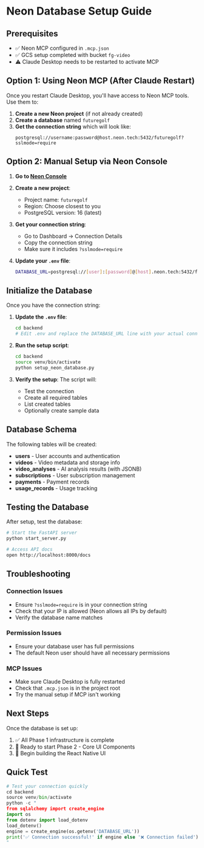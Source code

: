# Neon Database Setup Guide

## Prerequisites
- ✅ Neon MCP configured in `.mcp.json`
- ✅ GCS setup completed with bucket `fg-video`
- ⚠️ Claude Desktop needs to be restarted to activate MCP

## Option 1: Using Neon MCP (After Claude Restart)

Once you restart Claude Desktop, you'll have access to Neon MCP tools. Use them to:

1. **Create a new Neon project** (if not already created)
2. **Create a database** named `futuregolf`
3. **Get the connection string** which will look like:
   ```
   postgresql://username:password@host.neon.tech:5432/futuregolf?sslmode=require
   ```

## Option 2: Manual Setup via Neon Console

1. **Go to [Neon Console](https://console.neon.tech)**

2. **Create a new project**:
   - Project name: `futuregolf`
   - Region: Choose closest to you
   - PostgreSQL version: 16 (latest)

3. **Get your connection string**:
   - Go to Dashboard → Connection Details
   - Copy the connection string
   - Make sure it includes `?sslmode=require`

4. **Update your `.env` file**:
   ```bash
   DATABASE_URL=postgresql://[user]:[password]@[host].neon.tech:5432/futuregolf?sslmode=require
   ```

## Initialize the Database

Once you have the connection string:

1. **Update the `.env` file**:
   ```bash
   cd backend
   # Edit .env and replace the DATABASE_URL line with your actual connection string
   ```

2. **Run the setup script**:
   ```bash
   cd backend
   source venv/bin/activate
   python setup_neon_database.py
   ```

3. **Verify the setup**:
   The script will:
   - Test the connection
   - Create all required tables
   - List created tables
   - Optionally create sample data

## Database Schema

The following tables will be created:

- **users** - User accounts and authentication
- **videos** - Video metadata and storage info
- **video_analyses** - AI analysis results (with JSONB)
- **subscriptions** - User subscription management
- **payments** - Payment records
- **usage_records** - Usage tracking

## Testing the Database

After setup, test the database:

```bash
# Start the FastAPI server
python start_server.py

# Access API docs
open http://localhost:8000/docs
```

## Troubleshooting

### Connection Issues
- Ensure `?sslmode=require` is in your connection string
- Check that your IP is allowed (Neon allows all IPs by default)
- Verify the database name matches

### Permission Issues
- Ensure your database user has full permissions
- The default Neon user should have all necessary permissions

### MCP Issues
- Make sure Claude Desktop is fully restarted
- Check that `.mcp.json` is in the project root
- Try the manual setup if MCP isn't working

## Next Steps

Once the database is set up:
1. ✅ All Phase 1 infrastructure is complete
2. 🚀 Ready to start Phase 2 - Core UI Components
3. 📱 Begin building the React Native UI

## Quick Test

```python
# Test your connection quickly
cd backend
source venv/bin/activate
python -c "
from sqlalchemy import create_engine
import os
from dotenv import load_dotenv
load_dotenv()
engine = create_engine(os.getenv('DATABASE_URL'))
print('✅ Connection successful!' if engine else '❌ Connection failed')
"
```